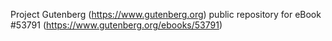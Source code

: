 Project Gutenberg (https://www.gutenberg.org) public repository for
eBook #53791 (https://www.gutenberg.org/ebooks/53791)
